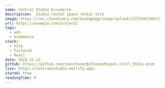 ```yaml
---
name: Central Studio Eccomerce
description:  Studio rental space rental site  
image: https://res.cloudinary.com/duzeqpmgg/image/upload/v1715361390/toonchavez_Dev/projects/centra-estudio-eccom_h735cn.png
url: https://example.com/project1
tags:
  - web
  - ecommerce
stack:
  - Vite
  - Tailwind
  - React
date: 2023-12-12
github: https://github.com/toonchavez8/ChavezMiguel-Cntrl_Stdio-ecom
live: https://centralestudio.netlify.app/
stared: true
readingTime: 0
---
```


